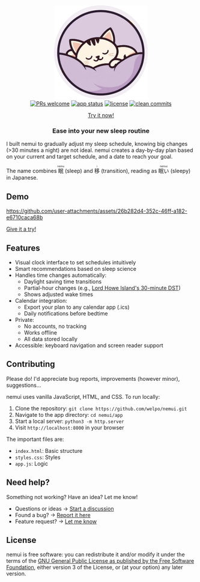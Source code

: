 <p align="center">
    <a href="https://nemui.osc.garden">
        <img src="https://raw.githubusercontent.com/welpo/nemui/main/app/logo.webp" width="250" alt="nemui logo">
    </a>
    <br>
    <a href="#contributing">
        <img src="https://img.shields.io/badge/prs-welcome-0?style=flat-square&labelcolor=202b2d&color=614088" alt="PRs welcome"></a>
    <a href="https://nemui.osc.garden">
        <img src="https://img.shields.io/website?url=https%3a%2f%2fnemui.osc.garden&style=flat-square&label=app&labelcolor=202b2d" alt="app status"></a>
    <a href="#license">
        <img src="https://img.shields.io/github/license/welpo/nemui?style=flat-square&labelcolor=202b2d&color=614088" alt="license"></a>
    <a href="https://github.com/welpo/git-sumi">
        <img src="https://img.shields.io/badge/clean_commits-git--sumi-0?style=flat-square&labelcolor=202b2d&color=614088" alt="clean commits"></a>
</p>

<p align="center">
    <a href="https://nemui.osc.garden">Try it now!</a>
</p>

<h3 align="center">Ease into your new sleep routine</h3>

I built nemui to gradually adjust my sleep schedule, knowing big changes (>30 minutes a night) are not ideal. nemui creates a day-by-day plan based on your current and target schedule, and a date to reach your goal.

The name combines <ruby>眠<rt>nemu</rt></ruby> (sleep) and <ruby>移<rt>i</rt></ruby> (transition), reading as <ruby>眠い<rt>nemui</rt></ruby> (sleepy) in Japanese.

## Demo

https://github.com/user-attachments/assets/26b282d4-352c-46ff-a182-e6710caca68b

[Give it a try!](https://nemui.osc.garden)

## Features

- Visual clock interface to set schedules intuitively
- Smart recommendations based on sleep science
- Handles time changes automatically:
  - Daylight saving time transitions
  - Partial-hour changes (e.g., [Lord Howe Island's 30-minute DST](https://www.atlasobscura.com/places/lord-howe-islands-time))
  - Shows adjusted wake times
- Calendar integration:
  - Export your plan to any calendar app (.ics)
  - Daily notifications before bedtime
- Private:
  - No accounts, no tracking
  - Works offline
  - All data stored locally
- Accessible: keyboard navigation and screen reader support

## Contributing

Please do! I'd appreciate bug reports, improvements (however minor), suggestions…

nemui uses vanilla JavaScript, HTML, and CSS. To run locally:

1. Clone the repository: `git clone https://github.com/welpo/nemui.git`
2. Navigate to the app directory: `cd nemui/app`
3. Start a local server: `python3 -m http.server`
4. Visit `http://localhost:8000` in your browser

The important files are:

- `index.html`: Basic structure
- `styles.css`: Styles
- `app.js`: Logic

## Need help?

Something not working? Have an idea? Let me know!

- Questions or ideas → [Start a discussion](https://github.com/welpo/nemui/discussions)
- Found a bug? → [Report it here](https://github.com/welpo/nemui/issues/new?&labels=bug&template=2_bug_report.yml)
- Feature request? → [Let me know](https://github.com/welpo/nemui/issues/new?&labels=feature&template=3_feature_request.yml)

## License

nemui is free software: you can redistribute it and/or modify it under the terms of the [GNU General Public License as published by the Free Software Foundation](./COPYING), either version 3 of the License, or (at your option) any later version.
